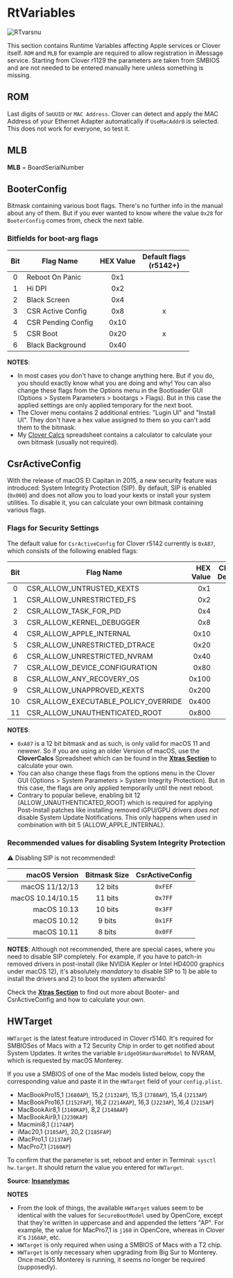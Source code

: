 # RtVariables
![RTvarsnu](https://user-images.githubusercontent.com/76865553/140332564-944c61eb-6168-4a12-b580-0f0744fd4fdf.png)

This section contains Runtime Variables affecting Apple services or Clover itself. `ROM` and `MLB` for example are required to allow registration in iMessage service. Starting from Clover r1129 the parameters are taken from SMBIOS and are not needed to be entered manually here unless something is missing.

## ROM
Last digits of `SmUUID` or `MAC Address`. Clover can detect and apply the MAC Address of your Ethernet Adapter automatically if `UseMacAddr0` is selected. This does not work for everyone, so test it.

## MLB
**MLB** = BoardSerialNumber

## BooterConfig
Bitmask containing various boot flags. There's no further info in the manual about any of them. But if you ever wanted to know where the value `0x28` for `BooterConfig` comes from, check the next table.

### Bitfields for boot-arg flags
|Bit  | Flag Name | HEX Value  | Default flags</br>(r5142+)
|:---:|-----------|:-----------:|:---------------:|
|0| Reboot On Panic    | 0x1 |
|1| Hi DPI             | 0x2 |
|2| Black Screen       | 0x4 |
|3| CSR Active Config  | 0x8 | x |
|4| CSR Pending Config | 0x10 |
|5| CSR Boot           | 0x20 | x |
|6| Black Background   | 0x40 |

**NOTES**: 

- In most cases you don't have to change anything here. But if you do, you should exactly know what you are doing and why! You can also change these flags from the Options menu in the Bootloader GUI (Options > System Parameters > bootargs > Flags). But in this case the applied settings are only applied temporary for the next boot.
- The Clover menu contains 2 additional entries: "Lugin UI" and "Install UI". They don't have a hex value assigned to them so you can't add them to the bitmask.
- My [Clover Calcs](https://github.com/5T33Z0/Clover-Crate/tree/main/Xtras) spreadsheet contains a calculator to calculate your own bitmask (usually not required).

## CsrActiveConfig
With the release of macOS El Capitan in 2015, a new security feature was introduced: System Integrity Protection (SIP). By default, SIP is enabled (`0x000`) and does not allow you to load your kexts or install your system utilities. To disable it, you can calculate your own bitmask containing various flags.
 
### Flags for Security Settings
The default value for `CsrActiveConfig` for Clover r5142 currently is `0xA87`, which consists of the following enabled flags:

|Bit| Flag Name | HEX Value | Clover Default
|:-:|-----------|----------:|:---------------:|
|0|CSR_ALLOW_UNTRUSTED_KEXTS|0x1|x
|1|CSR_ALLOW_UNRESTRICTED_FS|0x2|x
|2|CSR_ALLOW_TASK_FOR_PID|0x4|x
|3|CSR_ALLOW_KERNEL_DEBUGGER|0x8|
|4|CSR_ALLOW_APPLE_INTERNAL|0x10|
|5|CSR_ALLOW_UNRESTRICTED_DTRACE |0x20|
|6|CSR_ALLOW_UNRESTRICTED_NVRAM|0x40|
|7|CSR_ALLOW_DEVICE_CONFIGURATION|0x80|x
|8|CSR_ALLOW_ANY_RECOVERY_OS|0x100|
|9|CSR_ALLOW_UNAPPROVED_KEXTS|0x200|x
|10|CSR_ALLOW_EXECUTABLE_POLICY_OVERRIDE|0x400|
|11|CSR_ALLOW_UNAUTHENTICATED_ROOT|0x800|x

**NOTES**: 

- `0xA87` is a 12 bit bitmask and as such, is only valid for macOS 11 and newewr. So if you are using an older Version of macOS, use the **CloverCalcs** Spreadsheet which can be found in the [**Xtras Section**](https://github.com/5T33Z0/Clover-Crate/tree/main/Xtras) to calculate your own.
- You can also change these flags from the options menu in the Clover GUI (Options > System Parameters > System Integrity Protection). But in this case, the flags are only applied temporarily until the next reboot.
- Contrary to popular believe, enabling bit 12 (ALLOW_UNAUTHENTICATED_ROOT) which is required for applying Post-Install patches like installing removed iGPU/GPU drivers *does not* disable System Update Notifications. This only happens when used in combination with bit 5 (ALLOW_APPLE_INTERNAL).

### Recommended values for disabling System Integrity Protection
:warning: Disabling SIP is not recommended!

| macOS Version     | Bitmask Size  | CsrActiveConfig |
|------------------:|:-------------:|:---------------:|
| macOS 11/12/13    | 12 bits       |`0xFEF`
| macOS 10.14/10.15 | 11 bits       |`0x7FF`
| macOS 10.13       | 10 bits       |`0x3FF`
| macOS 10.12       | 9 bits        |`0x1FF`
| macOS 10.11       | 8 bits        |`0x0FF`

**NOTES**: 
Although not recommended, there are special cases, where you need to disable SIP completely. For example, if you have to patch-in removed drivers in post-install (like NVIDIA Kepler or Intel HD4000 graphics under macOS 12), it's absolutely *mandatory* to disable SIP to 1) be able to install the drivers and 2) to boot the system afterwards!

Check the [**Xtras Section**](https://github.com/5T33Z0/Clover-Crate/tree/main/Xtras) to find out more about Booter- and CsrActiveConfig and how to calculate your own.

## HWTarget
`HWTarget` is the latest feature introduced in Clover r5140. It's required for SMBIOSes of Macs with a T2 Security Chip in order to get notified about System Updates. It writes the variable `BridgeOSHardwareModel` to NVRAM, which is requested by macOS Monterey. 

If you use a SMBIOS of one of the Mac models listed below, copy the corresponding value and paste it in the `HWTarget` field of your `config.plist`.

- MacBookPro15,1 (`J680AP`), 15,2 (`J132AP`), 15,3 (`J780AP`), 15,4 (`J213AP`)
- MacBookPro16,1 (`J152FAP`), 16,2 (`J214KAP`), 16,3 (`J223AP`), 16,4 (`J215AP`)
- MacBookAir8,1 (`J140KAP`), 8,2 (`J140AAP`)
- MacBookAir9,1 (`J230KAP`)
- Macmini8,1 (`J174AP`)
- iMac20,1 (`J185AP`), 20,2 (`J185FAP`)
- iMacPro1,1 (`J137AP`)
- MacPro7,1 (`J160AP`)

To confirm that the parameter is set, reboot and enter in Terminal: `sysctl hw.target`. It should return the value you entered for `HWTarget`.

**Source**: [**Insanelymac**](https://www.insanelymac.com/forum/topic/284656-clover-general-discussion/?do=findComment&comment=2771041)

**NOTES**

- From the look of things, the available `HWTarget` values seem to be identical with the values for `SecureBootModel` used by OpenCore, except that they're written in uppercase and and appended the letters "AP". For example, the value for MacPro7,1 is `j160` in OpenCore, whereas in Clover it's `J160AP`, etc.
- `HWTarget` is only required when using a SMBIOS of Macs with a T2 chip.
- `HWTarget` is only necessary when upgrading from Big Sur to Monterey. Once macOS Monterey is running, it seems no longer be required (supposedly).
